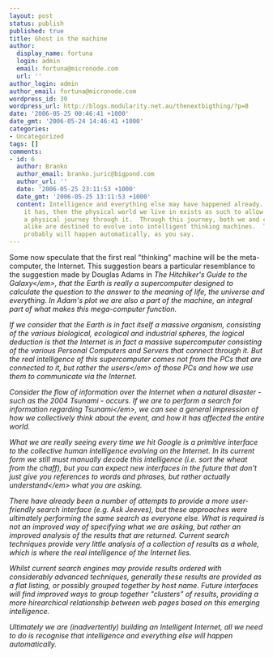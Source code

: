 ```yaml
---
layout: post
status: publish
published: true
title: Ghost in the machine
author:
  display_name: fortuna
  login: admin
  email: fortuna@micronode.com
  url: ''
author_login: admin
author_email: fortuna@micronode.com
wordpress_id: 30
wordpress_url: http://blogs.modularity.net.au/thenextbigthing/?p=8
date: '2006-05-25 00:46:41 +1000'
date_gmt: '2006-05-24 14:46:41 +1000'
categories:
- Uncategorized
tags: []
comments:
- id: 6
  author: Branko
  author_email: branko.juric@bigpond.com
  author_url: ''
  date: '2006-05-25 23:11:53 +1000'
  date_gmt: '2006-05-25 13:11:53 +1000'
  content: Intelligence and everything else may have happened already.  Assuming that
    it has, then the physical world we live in exists as such to allow us to make
    a physical journey through it.  Through this journey, both we and computer systems
    alike are destined to evolve into intelligent thinking machines.  Therefore it
    probably will happen automatically, as you say.
---
```

<p>Some now speculate that the first real "thinking" machine will be the meta-computer, the Internet. This suggestion bears a particular resemblance to the suggestion made by Douglas Adams in <em>The Hitchiker's Guide to the Galaxy<&#47;em>, that the Earth is really a supercomputer designed to calculate the question to the answer to the meaning of life, the universe and everything. In Adam's plot we are also a part of the machine, an integral part of what makes this mega-computer function.</p>
<p>If we consider that the Earth is in fact itself a massive organism, consisting of the various biological, ecological and industrial spheres, the logical deduction is that the Internet is in fact a massive supercomputer consisting of the various Personal Computers and Servers that connect through it. But the real intelligence of this supercomputer comes not from the PCs that are connected to it, but rather the <em>users<&#47;em> of those PCs and how we use them to communicate via the Internet.</p>
<p>Consider the flow of information over the Internet when a natural disaster - such as the 2004 Tsunami - occurs. If we are to perform a search for information regarding <em>Tsunami<&#47;em>, we can see a general impression of how we collectively think about the event, and how it has affected the entire world.</p>
<p>What we are really seeing every time we hit Google is a primitive interface to the collective human intelligence evolving on the Internet. In its current form we still must manually decode this intelligence (i.e. sort the wheat from the chaff), but you can expect new interfaces in the future that don't just give you references to words and phrases, but rather actually <em>understand<&#47;em> what you are asking.</p>
<p>There have already been a number of attempts to provide a more user-friendly search interface (e.g. Ask Jeeves), but these approaches were ultimately performing the same search as everyone else. What is required is not an improved way of specifying what we are asking, but rather an improved analysis of the results that are returned. Current search techniques provide very little analysis of a collection of results as a whole, which is where the real intelligence of the Internet lies.</p>
<p>Whilst current search engines may provide results ordered with considerably advanced techniques, generally these results are provided as a flat listing, or possibly grouped together by host name. Future interfaces will find improved ways to group together "clusters" of results, providing a more hirearchical relationship between web pages based on this emerging intelligence.</p>
<p>Ultimately we are (inadvertently) building an Intelligent Internet, all we need to do is recognise that intelligence and everything else will happen automatically.</p>
